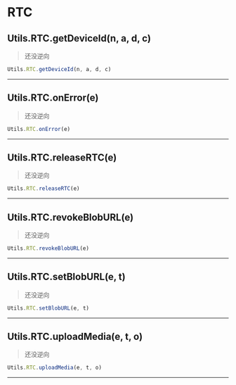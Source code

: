 # RTC

## Utils.RTC.getDeviceId(n, a, d, c)

> 还没逆向

```javascript
Utils.RTC.getDeviceId(n, a, d, c)
```
---

## Utils.RTC.onError(e)

> 还没逆向

```javascript
Utils.RTC.onError(e)
```

---

## Utils.RTC.releaseRTC(e)

> 还没逆向

```javascript
Utils.RTC.releaseRTC(e)
```

---

## Utils.RTC.revokeBlobURL(e)

> 还没逆向

```javascript
Utils.RTC.revokeBlobURL(e)
```

---

## Utils.RTC.setBlobURL(e, t)

> 还没逆向

```javascript
Utils.RTC.setBlobURL(e, t)
```

---

## Utils.RTC.uploadMedia(e, t, o)

> 还没逆向

```javascript
Utils.RTC.uploadMedia(e, t, o)
```

---